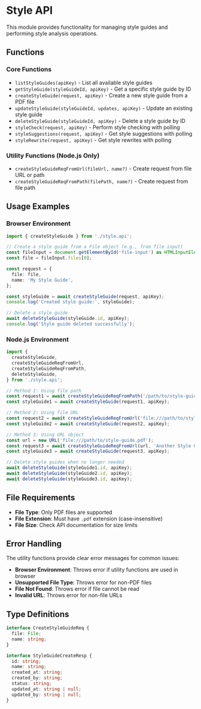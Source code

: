 # Style API

This module provides functionality for managing style guides and performing style analysis operations.

## Functions

### Core Functions

- `listStyleGuides(apiKey)` - List all available style guides
- `getStyleGuide(styleGuideId, apiKey)` - Get a specific style guide by ID
- `createStyleGuide(request, apiKey)` - Create a new style guide from a PDF file
- `updateStyleGuide(styleGuideId, updates, apiKey)` - Update an existing style guide
- `deleteStyleGuide(styleGuideId, apiKey)` - Delete a style guide by ID
- `styleCheck(request, apiKey)` - Perform style checking with polling
- `styleSuggestions(request, apiKey)` - Get style suggestions with polling
- `styleRewrite(request, apiKey)` - Get style rewrites with polling

### Utility Functions (Node.js Only)

- `createStyleGuideReqFromUrl(fileUrl, name?)` - Create request from file URL or path
- `createStyleGuideReqFromPath(filePath, name?)` - Create request from file path

## Usage Examples

### Browser Environment

```typescript
import { createStyleGuide } from './style.api';

// Create a style guide from a File object (e.g., from file input)
const fileInput = document.getElementById('file-input') as HTMLInputElement;
const file = fileInput.files[0];

const request = {
  file: file,
  name: 'My Style Guide',
};

const styleGuide = await createStyleGuide(request, apiKey);
console.log('Created style guide:', styleGuide);

// Delete a style guide
await deleteStyleGuide(styleGuide.id, apiKey);
console.log('Style guide deleted successfully');
```

### Node.js Environment

```typescript
import {
  createStyleGuide,
  createStyleGuideReqFromUrl,
  createStyleGuideReqFromPath,
  deleteStyleGuide,
} from './style.api';

// Method 1: Using file path
const request1 = await createStyleGuideReqFromPath('/path/to/style-guide.pdf', 'Custom Name');
const styleGuide1 = await createStyleGuide(request1, apiKey);

// Method 2: Using file URL
const request2 = await createStyleGuideReqFromUrl('file:///path/to/style-guide.pdf');
const styleGuide2 = await createStyleGuide(request2, apiKey);

// Method 3: Using URL object
const url = new URL('file:///path/to/style-guide.pdf');
const request3 = await createStyleGuideReqFromUrl(url, 'Another Style Guide');
const styleGuide3 = await createStyleGuide(request3, apiKey);

// Delete style guides when no longer needed
await deleteStyleGuide(styleGuide1.id, apiKey);
await deleteStyleGuide(styleGuide2.id, apiKey);
await deleteStyleGuide(styleGuide3.id, apiKey);
```

## File Requirements

- **File Type**: Only PDF files are supported
- **File Extension**: Must have `.pdf` extension (case-insensitive)
- **File Size**: Check API documentation for size limits

## Error Handling

The utility functions provide clear error messages for common issues:

- **Browser Environment**: Throws error if utility functions are used in browser
- **Unsupported File Type**: Throws error for non-PDF files
- **File Not Found**: Throws error if file cannot be read
- **Invalid URL**: Throws error for non-file URLs

## Type Definitions

```typescript
interface CreateStyleGuideReq {
  file: File;
  name: string;
}

interface StyleGuideCreateResp {
  id: string;
  name: string;
  created_at: string;
  created_by: string;
  status: string;
  updated_at: string | null;
  updated_by: string | null;
}
```
